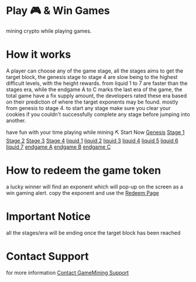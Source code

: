 Play 🎮 & Win Games
================

mining crypto while playing games.

How it works
============
A player can choose any of the game stage, all the stages aims
to get the target block,
the genesis stage to stage 4 are slow being to the highest difficult
levels, with the height rewards.
from liquid 1 to 7 are faster than the stages era, while the endgame A to C 
marks the last era of the game, 
the total game have a fix supply amount, 
the developers rated these era based on their prediction of where the target
exponents may be found. mostly from genesis to stage 4.
to start any stage make sure you clear your cookies if you couldn't successfully complete
any stage before jumping into another.

have fun with your time playing while mining ⛏️
Start Now
[Genesis](https://aonyex.africa/games/0.html)
[Stage 1](https://aonyex.africa/games/1.html)
[Stage 2](https://aonyex.africa/games/a.html)
[Stage 3](https://aonyex.africa/games/b.html)
[Stage 4](https://aonyex.africa/games/c.html)
[liquid 1](https://aonyex.africa/games/d.html)
[liquid 2](https://aonyex.africa/games/e.html)
[liquid 3](https://aonyex.africa/games/f.html)
[liquid 4](https://aonyex.africa/games/g.html)
[liquid 5](https://aonyex.africa/games/h.html)
[liquid 6](https://aonyex.africa/games/i.html)
[liquid 7](https://aonyex.africa/games/j.html)
[endgame A](https://aonyex.africa/games/k.html)
[endgame B](https://aonyex.africa/games/l.html)
[endgame C](https://aonyex.africa/games/m.html)

How to redeem the game token
=============
a lucky winner will find an exponent which will pop-up on the screen
as a win gaming alert.
copy the exponent and use the [Redeem Page](#redeem)

Important Notice 
===========
all the stages/era will be ending once the target block has been reached

Contact Support
=======
for more information [Contact GameMining Support](mailto:ottershell.org@gmail.com?subject=mining%games&body=hello%20I%20need%a%help%20about%20game%mining)
